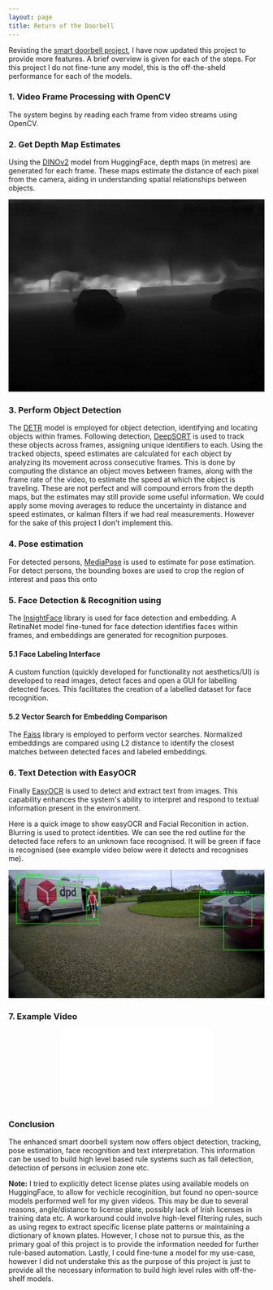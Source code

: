 ```yaml
---
layout: page
title: Return of the Doorbell
---
```


Revisting the [smart doorbell project](https://cathaoiragnew.github.io/pages/projects/doorbell/), I have now updated this project to provide more features. A brief overview is given for each of the steps.
For this project I do not fine-tune any model, this is the off-the-sheld performance for each of the models. 

### 1. Video Frame Processing with OpenCV
The system begins by reading each frame from video streams using OpenCV.

### 2. Get Depth Map Estimates
Using the [DINOv2](https://huggingface.co/facebook/dpt-dinov2-small-kitti) model from HuggingFace, depth maps (in metres) are generated for each frame. These maps estimate the distance of each pixel from the camera, aiding in understanding spatial relationships between objects. 

 <p style="text-align: center;">
   <img src="/assets/img/depth_ex.jpg" alt="Depth Map Example" style="max-width: 100%; height: auto;" />
 </p>  

### 3. Perform Object Detection
The [DETR](https://huggingface.co/facebook/detr-resnet-50) model is employed for object detection, identifying and locating objects within frames. Following detection, [DeepSORT](https://github.com/nwojke/deep_sort) is used to track these objects across frames, assigning unique identifiers to each. Using the tracked objects, speed estimates are calculated for each object by analyzing its movement across consecutive frames. This is done by computing the distance an object moves between frames, along with the frame rate of the video, to estimate the speed at which the object is traveling. These are not perfect and will compound errors from the depth maps, but the estimates may still provide some useful information. We could apply some moving averages to reduce the uncertainty in distance and speed estimates, or kalman filters if we had real measurements. However for the sake of this project I don't implement this. 

### 4. Pose estimation
For detected persons, [MediaPose](https://github.com/google-ai-edge/mediapipe) is used to estimate for pose estimation.
For detect persons, the bounding boxes are used to crop the region of interest and pass this onto 

### 5. Face Detection & Recognition using 
The [InsightFace](https://github.com/deepinsight/insightface) library is used for face detection and embedding. A RetinaNet model fine-tuned for face detection identifies faces within frames, and embeddings are generated for recognition purposes.

#### 5.1 Face Labeling Interface
  A custom function (quickly developed for functionality not aesthetics/UI) is developed to read images, detect faces and open a GUI for labelling detected faces. This facilitates the creation of a labelled dataset for face recognition.

#### 5.2 Vector Search for Embedding Comparison
  The [Faiss](https://github.com/facebookresearch/faiss) library is employed to perform vector searches. Normalized embeddings are compared using L2 distance to identify the closest matches between detected faces and labeled embeddings. 


### 6. Text Detection with EasyOCR
Finally [EasyOCR](https://github.com/JaidedAI/EasyOCR) is used to detect and extract text from images. This capability enhances the system's ability to interpret and respond to textual information present in the environment.

Here is a quick image to show easyOCR and Facial Reconition in action. Blurring is used to protect identities. We can see the red outline for the detected face refers to an unknown face recognised. It will be green if face is recognised (see example video below were it detects and recognises me). 

 <p style="text-align: center;">
   <img src="/assets/img/frame_unknown_1_trim_output_10.jpg" alt="Depth Map Example" style="max-width: 100%; height: auto;" />
 </p>  

### 7. Example Video

<center>
<!-- Video Container (Responsive) -->
<div class="responsive-video">
  <iframe src="/assets/img/example_walking.mp4" type="video/mp4" 
          title="YouTube video player" 
          frameborder="0" 
          allow="accelerometer; autoplay; clipboard-write; encrypted-media; gyroscope; picture-in-picture; web-share" 
          referrerpolicy="strict-origin-when-cross-origin" 
          allowfullscreen></iframe>
</div>
</center>


### Conclusion
The enhanced smart doorbell system now offers object detection, tracking, pose estimation, face recognition and text interpretation. This information can be used to build high level based rule systems such as fall detection, detection of persons in eclusion zone etc. 

**Note:** I tried to explicitly detect license plates using available models on HuggingFace, to allow for vechicle recoginition, but found no open-source models performed well for my given videos. This may be due to several reasons, angle/distance to license plate, possibly lack of Irish licenses in training data etc. A workaround could involve high-level filtering rules, such as using regex to extract specific license plate patterns or maintaining a dictionary of known plates. However, I chose not to pursue this, as the primary goal of this project is to provide the information needed for further rule-based automation. Lastly, I could fine-tune a model for my use-case, however I did not understake this as the purpose of this project is just to provide all the necessary information to build high level rules with off-the-shelf models. 



